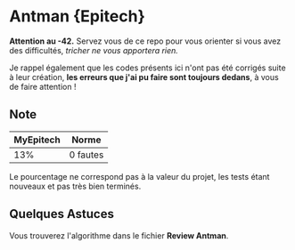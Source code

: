 # Antman {Epitech}

**Attention au -42.** Servez vous de ce repo pour vous orienter si vous avez des difficultés, *tricher ne vous apportera rien.*

Je rappel également que les codes présents ici n'ont pas été corrigés suite à leur création, **les erreurs que j'ai pu faire sont toujours dedans**, à vous de faire attention !

## Note

| MyEpitech | Norme |
|--|--|
| 13% | 0 fautes |

Le pourcentage ne correspond pas à la valeur du projet, les tests étant nouveaux et pas très bien terminés.

## Quelques Astuces

Vous trouverez l'algorithme dans le fichier **Review Antman**.